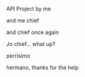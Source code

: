API Project by me

and me chief

and chief once again

Jo chief... what up?

perrisimo

hermano, thanks for the help